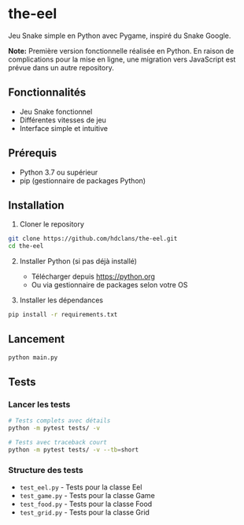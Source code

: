 # the-eel

Jeu Snake simple en Python avec Pygame, inspiré du Snake Google.

**Note:** Première version fonctionnelle réalisée en Python. En raison de complications pour la mise en ligne, une migration vers JavaScript est prévue dans un autre repository.

## Fonctionnalités
- Jeu Snake fonctionnel
- Différentes vitesses de jeu
- Interface simple et intuitive

## Prérequis
- Python 3.7 ou supérieur
- pip (gestionnaire de packages Python)

## Installation

1. Cloner le repository
```bash
git clone https://github.com/hdclans/the-eel.git
cd the-eel
```

2. Installer Python (si pas déjà installé)
   - Télécharger depuis https://python.org
   - Ou via gestionnaire de packages selon votre OS

3. Installer les dépendances
```bash
pip install -r requirements.txt
```

## Lancement
```bash
python main.py
```

## Tests


### Lancer les tests
```bash
# Tests complets avec détails
python -m pytest tests/ -v

# Tests avec traceback court
python -m pytest tests/ -v --tb=short
```

### Structure des tests
- `test_eel.py` - Tests pour la classe Eel
- `test_game.py` - Tests pour la classe Game
- `test_food.py` - Tests pour la classe Food
- `test_grid.py` - Tests pour la classe Grid